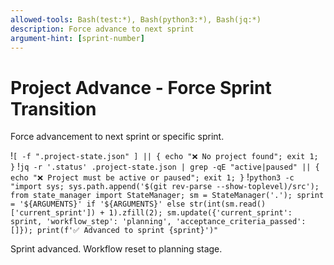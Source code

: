 ```yaml
---
allowed-tools: Bash(test:*), Bash(python3:*), Bash(jq:*)
description: Force advance to next sprint
argument-hint: [sprint-number]
---
```


# Project Advance - Force Sprint Transition

Force advancement to next sprint or specific sprint.

!`[ -f ".project-state.json" ] || { echo "❌ No project found"; exit 1; }`
!`jq -r '.status' .project-state.json | grep -qE "active|paused" || { echo "❌ Project must be active or paused"; exit 1; }`
!`python3 -c "import sys; sys.path.append('$(git rev-parse --show-toplevel)/src'); from state_manager import StateManager; sm = StateManager('.'); sprint = '${ARGUMENTS}' if '${ARGUMENTS}' else str(int(sm.read()['current_sprint']) + 1).zfill(2); sm.update({'current_sprint': sprint, 'workflow_step': 'planning', 'acceptance_criteria_passed': []}); print(f'✅ Advanced to sprint {sprint}')"`

Sprint advanced. Workflow reset to planning stage.